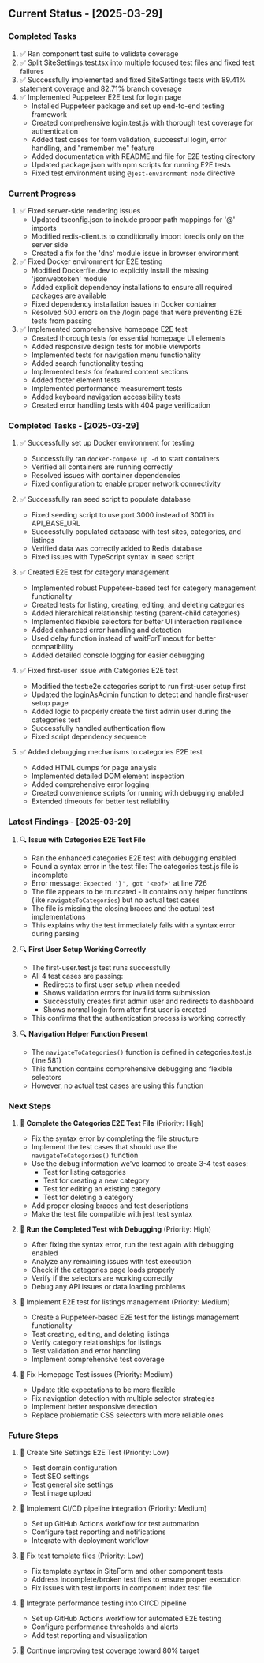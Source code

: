 ## Current Status - [2025-03-29]

### Completed Tasks
1. ✅ Ran component test suite to validate coverage
2. ✅ Split SiteSettings.test.tsx into multiple focused test files and fixed test failures
3. ✅ Successfully implemented and fixed SiteSettings tests with 89.41% statement coverage and 82.71% branch coverage
4. ✅ Implemented Puppeteer E2E test for login page
   - Installed Puppeteer package and set up end-to-end testing framework
   - Created comprehensive login.test.js with thorough test coverage for authentication
   - Added test cases for form validation, successful login, error handling, and "remember me" feature
   - Added documentation with README.md file for E2E testing directory
   - Updated package.json with npm scripts for running E2E tests
   - Fixed test environment using `@jest-environment node` directive

### Current Progress
1. ✅ Fixed server-side rendering issues
   - Updated tsconfig.json to include proper path mappings for '@' imports
   - Modified redis-client.ts to conditionally import ioredis only on the server side
   - Created a fix for the 'dns' module issue in browser environment
2. ✅ Fixed Docker environment for E2E testing
   - Modified Dockerfile.dev to explicitly install the missing 'jsonwebtoken' module
   - Added explicit dependency installations to ensure all required packages are available
   - Fixed dependency installation issues in Docker container
   - Resolved 500 errors on the /login page that were preventing E2E tests from passing
3. ✅ Implemented comprehensive homepage E2E test
   - Created thorough tests for essential homepage UI elements
   - Added responsive design tests for mobile viewports
   - Implemented tests for navigation menu functionality
   - Added search functionality testing
   - Implemented tests for featured content sections
   - Added footer element tests
   - Implemented performance measurement tests
   - Added keyboard navigation accessibility tests
   - Created error handling tests with 404 page verification

### Completed Tasks - [2025-03-29]
1. ✅ Successfully set up Docker environment for testing
   - Successfully ran `docker-compose up -d` to start containers
   - Verified all containers are running correctly
   - Resolved issues with container dependencies
   - Fixed configuration to enable proper network connectivity

2. ✅ Successfully ran seed script to populate database
   - Fixed seeding script to use port 3000 instead of 3001 in API_BASE_URL
   - Successfully populated database with test sites, categories, and listings
   - Verified data was correctly added to Redis database
   - Fixed issues with TypeScript syntax in seed script

3. ✅ Created E2E test for category management
   - Implemented robust Puppeteer-based test for category management functionality
   - Created tests for listing, creating, editing, and deleting categories
   - Added hierarchical relationship testing (parent-child categories)
   - Implemented flexible selectors for better UI interaction resilience
   - Added enhanced error handling and detection
   - Used delay function instead of waitForTimeout for better compatibility
   - Added detailed console logging for easier debugging

4. ✅ Fixed first-user issue with Categories E2E test
   - Modified the test:e2e:categories script to run first-user setup first
   - Updated the loginAsAdmin function to detect and handle first-user setup page
   - Added logic to properly create the first admin user during the categories test
   - Successfully handled authentication flow
   - Fixed script dependency sequence

5. ✅ Added debugging mechanisms to categories E2E test
   - Added HTML dumps for page analysis
   - Implemented detailed DOM element inspection
   - Added comprehensive error logging
   - Created convenience scripts for running with debugging enabled
   - Extended timeouts for better test reliability

### Latest Findings - [2025-03-29]

1. 🔍 **Issue with Categories E2E Test File**
   - Ran the enhanced categories E2E test with debugging enabled
   - Found a syntax error in the test file: The categories.test.js file is incomplete
   - Error message: `Expected '}', got '<eof>'` at line 726
   - The file appears to be truncated - it contains only helper functions (like `navigateToCategories`) but no actual test cases
   - The file is missing the closing braces and the actual test implementations
   - This explains why the test immediately fails with a syntax error during parsing

2. 🔍 **First User Setup Working Correctly**
   - The first-user.test.js test runs successfully
   - All 4 test cases are passing:
     - Redirects to first user setup when needed
     - Shows validation errors for invalid form submission
     - Successfully creates first admin user and redirects to dashboard
     - Shows normal login form after first user is created
   - This confirms that the authentication process is working correctly

3. 🔍 **Navigation Helper Function Present**
   - The `navigateToCategories()` function is defined in categories.test.js (line 581)
   - This function contains comprehensive debugging and flexible selectors
   - However, no actual test cases are using this function

### Next Steps
1. 🚧 **Complete the Categories E2E Test File** (Priority: High)
   - Fix the syntax error by completing the file structure
   - Implement the test cases that should use the `navigateToCategories()` function
   - Use the debug information we've learned to create 3-4 test cases:
     - Test for listing categories
     - Test for creating a new category
     - Test for editing an existing category
     - Test for deleting a category
   - Add proper closing braces and test descriptions
   - Make the test file compatible with jest test syntax

2. 🚧 **Run the Completed Test with Debugging** (Priority: High)
   - After fixing the syntax error, run the test again with debugging enabled
   - Analyze any remaining issues with test execution
   - Check if the categories page loads properly
   - Verify if the selectors are working correctly
   - Debug any API issues or data loading problems

3. 🚧 Implement E2E test for listings management (Priority: Medium)
   - Create a Puppeteer-based E2E test for the listings management functionality
   - Test creating, editing, and deleting listings
   - Verify category relationships for listings
   - Test validation and error handling
   - Implement comprehensive test coverage

4. 🚧 Fix Homepage Test issues (Priority: Medium)
   - Update title expectations to be more flexible
   - Fix navigation detection with multiple selector strategies
   - Implement better responsive detection
   - Replace problematic CSS selectors with more reliable ones

### Future Steps

1. 🚧 Create Site Settings E2E Test (Priority: Low)
   - Test domain configuration
   - Test SEO settings
   - Test general site settings
   - Test image upload

2. 🚧 Implement CI/CD pipeline integration (Priority: Medium)
   - Set up GitHub Actions workflow for test automation
   - Configure test reporting and notifications
   - Integrate with deployment workflow

3. 🚧 Fix test template files (Priority: Low)
   - Fix template syntax in SiteForm and other component tests
   - Address incomplete/broken test files to ensure proper execution
   - Fix issues with test imports in component index test file

4. 🚧 Integrate performance testing into CI/CD pipeline
   - Set up GitHub Actions workflow for automated E2E testing
   - Configure performance thresholds and alerts
   - Add test reporting and visualization

5. 🚧 Continue improving test coverage toward 80% target